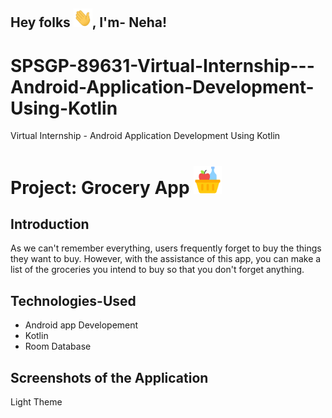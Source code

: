 Hey folks <img src = "https://github.com/NehaVns/NehaVns/blob/main/Hi.gif" width = "30" height = "30"/>, I'm- Neha!
-------------------------------------
# SPSGP-89631-Virtual-Internship---Android-Application-Development-Using-Kotlin
Virtual Internship - Android Application Development Using Kotlin

Project: Grocery App <img src = "https://github.com/smartinternz02/SPSGP-89631-Virtual-Internship---Android-Application-Development-Using-Kotlin/blob/main/grocery-cart.png" width = "45" height = "45">
========================
Introduction
----------------------------
As we can't remember everything, users frequently forget to buy the things they want to buy. However, with the assistance of this app, you can make a list of the groceries you intend to buy so that you don't forget anything.

Technologies-Used
-----------------------------
- Android app Developement
- Kotlin
- Room Database

Screenshots of the Application
-----------------------------------
Light Theme
